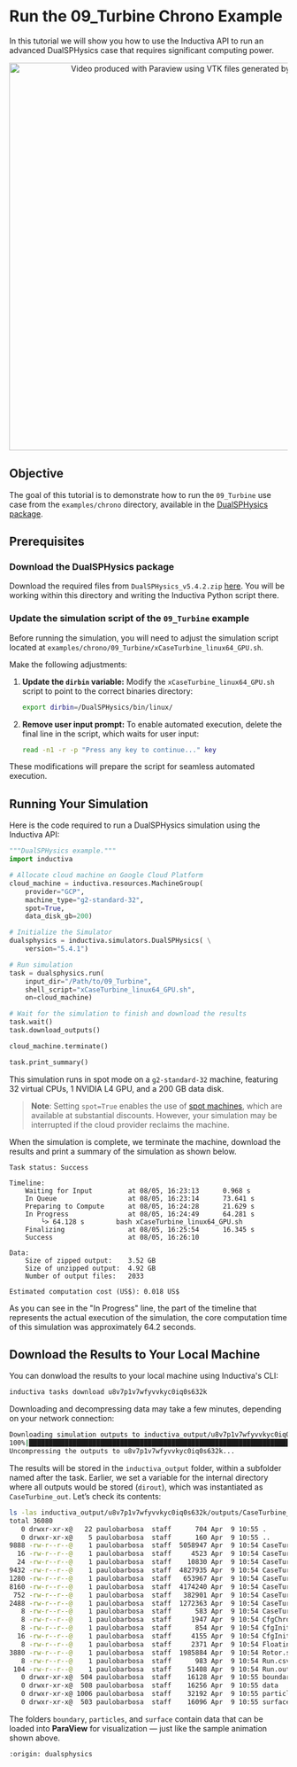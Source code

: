 # Run the 09_Turbine Chrono Example
In this tutorial we will show you how to use the Inductiva API to run an advanced DualSPHysics case that requires significant computing power.

<p align="center"><img src="./_static/turbine30fps.gif" alt="Video produced with Paraview using VTK files generated by DualSPHysics" width="700"></p>

## Objective
The goal of this tutorial is to demonstrate how to run the `09_Turbine` use case from the `examples/chrono` directory, available in the [DualSPHysics package](https://dual.sphysics.org/downloads/).

## Prerequisites

### Download the DualSPHysics package
Download the required files from `DualSPHysics_v5.4.2.zip` [here](https://dual.sphysics.org/downloads/). You will be working within this directory and 
writing the Inductiva Python script there.

### Update the simulation script of the `09_Turbine` example
Before running the simulation, you will need to adjust the simulation script located
at `examples/chrono/09_Turbine/xCaseTurbine_linux64_GPU.sh`.

Make the following adjustments:
1. **Update the `dirbin` variable:**
   Modify the `xCaseTurbine_linux64_GPU.sh` script to point to the correct binaries directory:
   ```bash
   export dirbin=/DualSPHysics/bin/linux/
   ```
2. **Remove user input prompt:**
   To enable automated execution, delete the final line in the script, which waits for user input:
   ```bash
   read -n1 -r -p "Press any key to continue..." key
   ```

These modifications will prepare the script for seamless automated execution.
 
## Running Your Simulation
Here is the code required to run a DualSPHysics simulation using the Inductiva API:

```python
"""DualSPHysics example."""
import inductiva

# Allocate cloud machine on Google Cloud Platform
cloud_machine = inductiva.resources.MachineGroup(
    provider="GCP",
    machine_type="g2-standard-32",
    spot=True,
    data_disk_gb=200)

# Initialize the Simulator
dualsphysics = inductiva.simulators.DualSPHysics( \
    version="5.4.1")

# Run simulation
task = dualsphysics.run(
    input_dir="/Path/to/09_Turbine",
    shell_script="xCaseTurbine_linux64_GPU.sh",
    on=cloud_machine)

# Wait for the simulation to finish and download the results
task.wait()
task.download_outputs()

cloud_machine.terminate()

task.print_summary()
```

This simulation runs in spot mode on a `g2-standard-32` machine, featuring 32 virtual CPUs, 1 NVIDIA L4 GPU, and a 200 GB data disk.

> **Note**: Setting `spot=True` enables the use of [spot machines](../how-it-works/machines/spot-machines.md), which are available at substantial discounts. 
> However, your simulation may be interrupted if the cloud provider reclaims the machine.

When the simulation is complete, we terminate the machine, download the results and print a summary of the simulation as shown below.

```
Task status: Success

Timeline:
	Waiting for Input         at 08/05, 16:23:13      0.968 s
	In Queue                  at 08/05, 16:23:14      73.641 s
	Preparing to Compute      at 08/05, 16:24:28      21.629 s
	In Progress               at 08/05, 16:24:49      64.281 s
		└> 64.128 s        bash xCaseTurbine_linux64_GPU.sh
	Finalizing                at 08/05, 16:25:54      16.345 s
	Success                   at 08/05, 16:26:10      

Data:
	Size of zipped output:    3.52 GB
	Size of unzipped output:  4.92 GB
	Number of output files:   2033

Estimated computation cost (US$): 0.018 US$
```

As you can see in the "In Progress" line, the part of the timeline that 
represents the actual execution of the simulation, the core computation time 
of this simulation was approximately 64.2 seconds.

## Download the Results to Your Local Machine
You can donwload the results to your local machine using Inductiva's CLI:
```bash
inductiva tasks download u8v7p1v7wfyvvkyc0iq0s632k
```

Downloading and decompressing data may take a few minutes, depending on your
network connection:

```bash
Downloading simulation outputs to inductiva_output/u8v7p1v7wfyvvkyc0iq0s632k/output.zip...
100%|█████████████████████████████████████████████████████████████████████████████| 3.52G/3.52G [04:43<00:00, 12.4MB/s]
Uncompressing the outputs to u8v7p1v7wfyvvkyc0iq0s632k...
```

The results will be stored in the `inductiva_output` folder, within a subfolder named after the task. Earlier, we set a variable for the internal directory where all outputs would be stored (`dirout`), which was instantiated as `CaseTurbine_out`. Let’s check its contents:

```bash
ls -las inductiva_output/u8v7p1v7wfyvvkyc0iq0s632k/outputs/CaseTurbine_out
total 36080
   0 drwxr-xr-x@   22 paulobarbosa  staff      704 Apr  9 10:55 .
   0 drwxr-xr-x@    5 paulobarbosa  staff      160 Apr  9 10:55 ..
9888 -rw-r--r--@    1 paulobarbosa  staff  5058947 Apr  9 10:54 CaseTurbine.bi4
  16 -rw-r--r--@    1 paulobarbosa  staff     4523 Apr  9 10:54 CaseTurbine.out
  24 -rw-r--r--@    1 paulobarbosa  staff    10830 Apr  9 10:54 CaseTurbine.xml
9432 -rw-r--r--@    1 paulobarbosa  staff  4827935 Apr  9 10:54 CaseTurbine_All.vtk
1280 -rw-r--r--@    1 paulobarbosa  staff   653967 Apr  9 10:54 CaseTurbine_Bound.vtk
8160 -rw-r--r--@    1 paulobarbosa  staff  4174240 Apr  9 10:54 CaseTurbine_Fluid.vtk
 752 -rw-r--r--@    1 paulobarbosa  staff   382901 Apr  9 10:54 CaseTurbine_MkCells.vtk
2488 -rw-r--r--@    1 paulobarbosa  staff  1272363 Apr  9 10:54 CaseTurbine__Actual.vtk
   8 -rw-r--r--@    1 paulobarbosa  staff      583 Apr  9 10:54 CaseTurbine_dbg-fillbox.vtk
   8 -rw-r--r--@    1 paulobarbosa  staff     1947 Apr  9 10:54 CfgChrono_Scheme.vtk
   8 -rw-r--r--@    1 paulobarbosa  staff      854 Apr  9 10:54 CfgInit_Domain.vtk
  16 -rw-r--r--@    1 paulobarbosa  staff     4155 Apr  9 10:54 CfgInit_MapCells.vtk
   8 -rw-r--r--@    1 paulobarbosa  staff     2371 Apr  9 10:54 Floating_Materials.xml
3880 -rw-r--r--@    1 paulobarbosa  staff  1985884 Apr  9 10:54 Rotor.stl
   8 -rw-r--r--@    1 paulobarbosa  staff      983 Apr  9 10:54 Run.csv
 104 -rw-r--r--@    1 paulobarbosa  staff    51408 Apr  9 10:54 Run.out
   0 drwxr-xr-x@  504 paulobarbosa  staff    16128 Apr  9 10:55 boundary
   0 drwxr-xr-x@  508 paulobarbosa  staff    16256 Apr  9 10:55 data
   0 drwxr-xr-x@ 1006 paulobarbosa  staff    32192 Apr  9 10:55 particles
   0 drwxr-xr-x@  503 paulobarbosa  staff    16096 Apr  9 10:55 surface
```

The folders `boundary`, `particles`, and `surface` contain data that can be loaded into **ParaView** for visualization — just like the sample animation shown above.

```{banner_small}
:origin: dualsphysics
```
